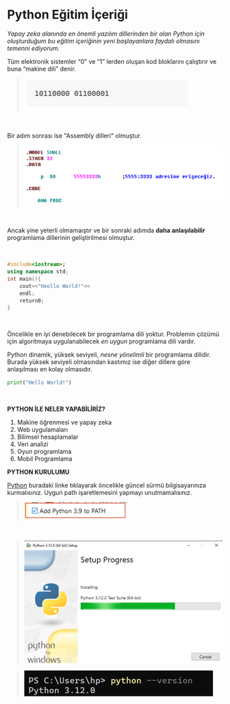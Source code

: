 # Python Eğitim İçeriği
_Yapay zeka alanında en önemli yazılım dillerinden bir olan Python için oluşturduğum bu eğitim içeriğinin yeni başlayanlara faydalı olmasını temenni ediyorum._

Tüm elektronik sistemler “0” ve “1” lerden 
oluşan kod bloklarını çalıştırır ve buna  “makine dili” denir.

>![Makine Dili Öğrenği](./makinedili.png)
<br>

 Bir adım sonrası ise "Assembly dilleri" olmuştur.
<br>

>![Assembly Örneği](./assembly.png)
<br>

Ancak yine yeterli olmamaıştır ve bir sonraki adımda **daha anlaşılabilir** programlama dillerinin geliştirilmesi olmuştur.

<br>

```C++
#include<iostream>;
using namespace std;
int main(){
    cout<<"Heollo World!"<<
    endl;
    return0;
}
```
<br> 

Öncelikle en iyi denebilecek bir programlama dili yoktur. Problemin çözümü için algoritmaya uygulanabilecek _en uygun_ programlama dili vardır.

Python dinamik, yüksek seviyeli, _nesne yönelimli_ bir programlama dilidir. Burada yüksek seviyeli olmasından kastımız ise diğer dillere göre anlaşılması en kolay olmasıdır.
   


```python
print("Hello World!")
```
<br>

**PYTHON İLE NELER YAPABİLİRİZ?**

1. Makine öğrenmesi ve yapay zeka 
2. Web uygulamaları
3. Bilimsel hesaplamalar
4. Veri analizi
5. Oyun programlama
6. Mobil Programlama

**PYTHON KURULUMU**
<br>

[Python](https://www.python.org) buradaki linke tıklayarak öncelikle güncel sürmü bilgisayarınıza kurmalısınız.
Uygun path işaretlemesini yapmayı unutmamalısınız.
<br> 
>![Path Seçimi](./path.png)
<br>


>![Setup](./setup.png)



>![Version](./version.png)








